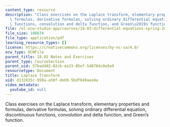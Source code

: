 ```yaml
---
content_type: resource
description: "Class exercises on the Laplace transform, elementary properties and\
  \ formulas, derivative formulas, solving ordinary differential equation, discontinuous\
  \ functions, convolution and delta function, and Green\u2019s function."
file: /ol-ocw-studio-app/courses/18-03-differential-equations-spring-2010/d132835c950aa50fde695bdf049aea9a_MIT18_03S10_3ex.pdf
file_size: 108674
file_type: application/pdf
learning_resource_types: []
license: https://creativecommons.org/licenses/by-nc-sa/4.0/
ocw_type: OCWFile
parent_title: 18.03 Notes and Exercises
parent_type: CourseSection
parent_uid: 57bad402-02cb-ea33-05ef-548784c0e8a9
resourcetype: Document
title: Laplace Transform
uid: d132835c-950a-a50f-de69-5bdf049aea9a
video_metadata:
  youtube_id: null
---
```

Class exercises on the Laplace transform, elementary properties and formulas, derivative formulas, solving ordinary differential equation, discontinuous functions, convolution and delta function, and Green’s function.